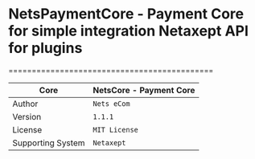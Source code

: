 # NetsPaymentCore - Payment Core for simple integration Netaxept API for plugins
============================================

| Core              | NetsCore - Payment Core |
|-------------------|-------------------------|
| Author            | `Nets eCom`             |
| Version           | `1.1.1`                 |
| License           | `MIT License`           |
| Supporting System | `Netaxept`              |

